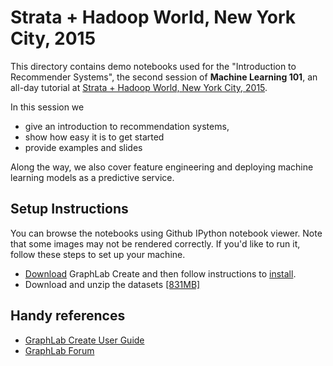 # Strata + Hadoop World, New York City, 2015

This directory contains demo notebooks used for the "Introduction to Recommender Systems", the second session of **Machine Learning 101**, an all-day tutorial at [Strata + Hadoop World, New York City, 2015](http://strataconf.com/big-data-conference-ny-2015/public/schedule/detail/43217).

In this session we 

- give an introduction to recommendation systems, 
- show how easy it is to get started
- provide examples and slides

Along the way, we also cover feature engineering and deploying machine learning models as a predictive service.

## Setup Instructions

You can browse the notebooks using Github IPython notebook viewer. Note that some images may not be rendered correctly. If you'd like to run it, follow these steps to set up your machine.

- [Download](https://turi.com/download/) GraphLab Create and then follow instructions to [install](https://turi.com/download/install.html).
- Download and unzip the datasets [[831MB]](https://static.turi.com/datasets/ml101_datasets_stratanyc_2015.zip)

## Handy references

- [GraphLab Create User Guide](https://turi.com/learn/userguide)
- [GraphLab Forum](http://forum.turi.com/categories/graphlab-create)
